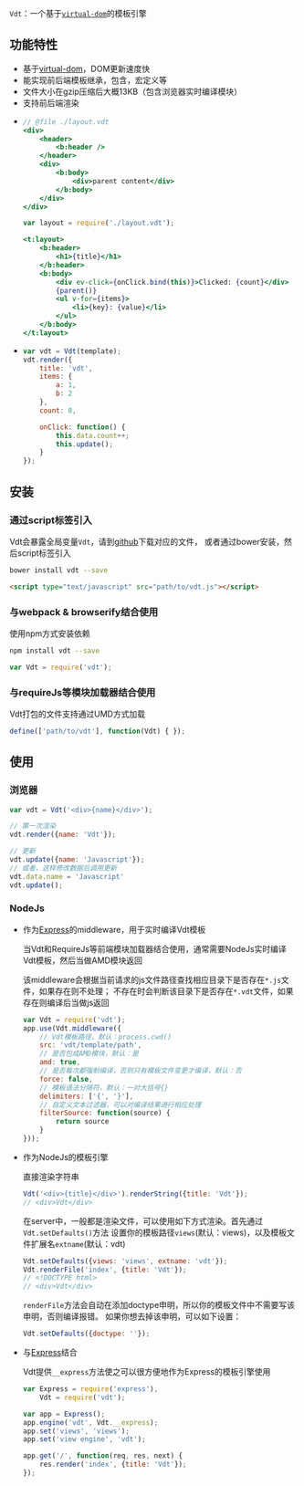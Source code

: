 `Vdt`：一个基于[`virtual-dom`][1]的模板引擎

## 功能特性 

* 基于[virtual-dom][1]，DOM更新速度快
* 能实现前后端模板继承，包含，宏定义等
* 文件大小在gzip压缩后大概13KB（包含浏览器实时编译模块）
* 支持前后端渲染


<!-- -->
* <!-- {.example-template} -->
    ```jsx 
    // @file ./layout.vdt
    <div>
        <header>
            <b:header />
        </header>
        <div>
            <b:body>
                <div>parent content</div>
            </b:body>
        </div>
    </div>
    ```

    ```jsx
    var layout = require('./layout.vdt');

    <t:layout>
        <b:header>
            <h1>{title}</h1>
        </b:header>
        <b:body>
            <div ev-click={onClick.bind(this)}>Clicked: {count}</div>
            {parent()}
            <ul v-for={items}>
                <li>{key}: {value}</li>
            </ul>
        </b:body>
    </t:layout>
    ```
* <!-- {.example-js} -->
    ```js
    var vdt = Vdt(template);
    vdt.render({
        title: 'vdt',
        items: {
            a: 1,
            b: 2
        },
        count: 0,

        onClick: function() {
            this.data.count++;
            this.update();
        }
    });
    ```
<!-- {ul:.example.dom} -->

## 安装

### 通过script标签引入

Vdt会暴露全局变量`Vdt`，请到[github](https://github.com/Javey/vdt.js/tree/master/dist)下载对应的文件，
或者通过bower安装，然后script标签引入

```bash
bower install vdt --save
```

```html
<script type="text/javascript" src="path/to/vdt.js"></script>
```

### 与webpack & browserify结合使用

使用npm方式安装依赖

```bash
npm install vdt --save
```

```js
var Vdt = require('vdt');
```

### 与requireJs等模块加载器结合使用

Vdt打包的文件支持通过UMD方式加载

```js
define(['path/to/vdt'], function(Vdt) { });
```

## 使用

### 浏览器

```js
var vdt = Vdt('<div>{name}</div>');

// 第一次渲染 
vdt.render({name: 'Vdt'});

// 更新 
vdt.update({name: 'Javascript'});
// 或者，这样修改数据后调用更新
vdt.data.name = 'Javascript'
vdt.update();
```

### NodeJs

* 作为[Express][2]的middleware，用于实时编译Vdt模板

    当Vdt和RequireJs等前端模块加载器结合使用，通常需要NodeJs实时编译Vdt模板，然后当做AMD模块返回

    该middleware会根据当前请求的js文件路径查找相应目录下是否存在`*.js`文件，如果存在则不处理；
    不存在时会判断该目录下是否存在`*.vdt`文件，如果存在则编译后当做js返回
    ```js
    var Vdt = require('vdt');
    app.use(Vdt.middleware({
        // Vdt模板路径，默认：process.cwd()
        src: 'vdt/template/path', 
        // 是否包成AMD模块，默认：是
        amd: true, 
        // 是否每次都强制编译，否则只有模板文件变更才编译，默认：否
        force: false, 
        // 模板语法分隔符，默认：一对大括号{} 
        delimiters: ['{', '}'], 
        // 自定义文本过滤器，可以对编译结果进行相应处理
        filterSource: function(source) {
            return source
        }
    }));
    ```

* 作为NodeJs的模板引擎

    直接渲染字符串

    ```js
    Vdt('<div>{title}</div>').renderString({title: 'Vdt'});
    // <div>Vdt</div>
    ```
    
    在server中，一般都是渲染文件，可以使用如下方式渲染。首先通过`Vdt.setDefaults()`方法
    设置你的模板路径`views`(默认：views)，以及模板文件扩展名`extname`(默认：vdt)

    ```js
    Vdt.setDefaults({views: 'views', extname: 'vdt'});
    Vdt.renderFile('index', {title: 'Vdt'});
    // <!DOCTYPE html>
    // <div>Vdt</div>
    ```

    `renderFile`方法会自动在添加doctype申明，所以你的模板文件中不需要写该申明，否则编译报错。
    如果你想去掉该申明，可以如下设置：

    ```js
    Vdt.setDefaults({doctype: ''});
    ```

* 与[Express](2)结合

    Vdt提供`__express`方法使之可以很方便地作为Express的模板引擎使用

    ```js
    var Express = require('express'),
        Vdt = require('vdt');

    var app = Express();
    app.engine('vdt', Vdt.__express);
    app.set('views', 'views');
    app.set('view engine', 'vdt');

    app.get('/', function(req, res, next) {
        res.render('index', {title: 'Vdt'});
    });
    ```


[1]: https://github.com/Matt-Esch/virtual-dom
[2]: http://www.expressjs.com.cn/

